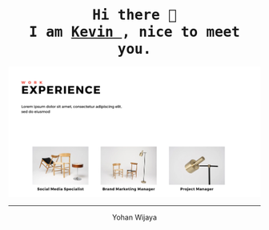 <div align="center"  />

# <samp>Hi there 👋 <br> I am <a href="">Kevin </a>, nice to meet you.</samp>

![Alt text](Untitled.png)
<hr>

Yohan Wijaya

<!-- - 🔭 I’m currently working on
- 🌱 I’m currently learning
- 👯 I’m looking to collaborate on
- 🤔 I’m looking for help with
- 💬 Ask me about
- 📫 How to reach me:
- 😄 Pronouns:
- ⚡ Fun fact: -->
